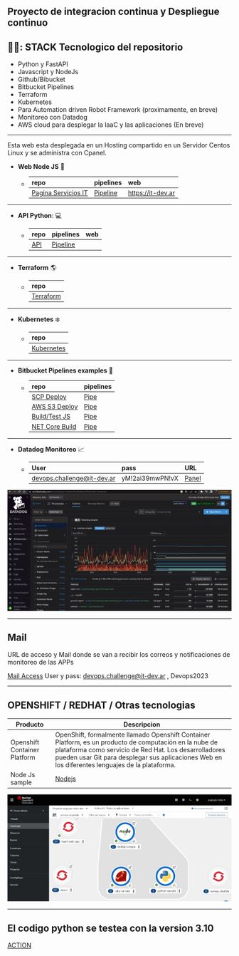   ## Proyecto de integracion continua y Despliegue continuo

 ## 💪🏿:  STACK Tecnologico del repositorio
 -  Python y FastAPI
 -  Javascript y NodeJs
 -  Github/Bibucket
 -  Bitbucket Pipelines
 -  Terraform
 -  Kubernetes
 -  Para Automation driven Robot Framework (proximamente, en breve)
 -  Monitoreo con Datadog
 -  AWS cloud para desplegar la IaaC y las aplicaciones (En breve)

***
  
  Esta web esta desplegada en un Hosting compartido en un Servidor Centos Linux y se administra con Cpanel.

  - **Web Node JS** :page_facing_up:
    - | repo | pipelines | web |
      | ---- | --------- | --- |
      | [Pagina Servicios IT](https://lnkd.in/dzdymabZ) | [Pipeline](https://lnkd.in/dmqsiAA3) |  https://it-dev.ar |

***

 - **API Python**: :computer:
    - | repo | pipelines | web |
      | ---- | --------- | --- |
      | [API](https://lnkd.in/dCprxyyh) | [Pipeline](https://lnkd.in/dJ_rZPWF) |    |


***
  - **Terraform** :earth_americas:
    - | repo | 
      | ---- |
      | [Terraform](https://lnkd.in/dnaY_wdm) |


***
  - **Kubernetes** :snowflake:
    - | repo | 
      | ---- |
      | [Kubernetes]() |

***

 - **Bitbucket Pipelines examples** :milky_way:
    - | repo | pipelines |
      | ---- | --------- |
      | [SCP Deploy](https://lnkd.in/dDiRVzb4) | [Pipe](https://lnkd.in/dzjXnDr5) |
      | [AWS S3 Deploy](https://lnkd.in/d3RW9M73) | [Pipe](https://lnkd.in/d2b3WAHb) |
      | [Build/Test JS](https://lnkd.in/dq3_EXbC) | [Pipe](https://lnkd.in/dPfSMmxT) |
      | [NET Core Build](https://lnkd.in/d5jBUbAg) | [Pipe](https://lnkd.in/dvnRprC3) |

***

 - **Datadog Monitoreo** 	:chart_with_upwards_trend:
    - | User | pass | URL |
      | ---- | ---- | --- |
      | devops.challenge@it-dev.ar | yM!2ai39mwPN!vX | [Panel](https://lnkd.in/dJVPcz69) |

![Datadog](/img/datadog.JPG)

***

  ## Mail

URL de acceso y Mail donde se van a recibir los correos y notificaciones de monitoreo de las APPs

[Mail Access](https://it-dev.ar:2096/cpsess4739002919/3rdparty/roundcube/?_task=mail&_mbox=INBOX) User y pass: devops.challenge@it-dev.ar , Devops2023

***

## OPENSHIFT / REDHAT / Otras tecnologias


| Producto | Descripcion |
|  ----------- | ----------- |
| Openshift Container Platform | OpenShift, formalmente llamado Openshift Container Platform, es un producto de computación en la nube de plataforma como servicio de Red Hat. Los desarrolladores pueden usar Git para desplegar sus aplicaciones Web en los diferentes lenguajes de la plataforma. |
| Node Js sample | [Nodejs](https://lnkd.in/deqmTWVB) |


![Openshift](/img/openshift.JPG)

***


## El codigo python se testea con la version 3.10

[ACTION](https://github.com/ericuade/devops.challenge/actions)
